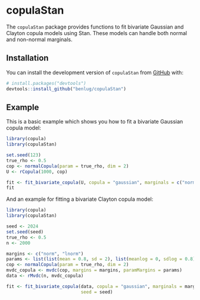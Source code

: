 # copulaStan

The `copulaStan` package provides functions to fit bivariate Gaussian and Clayton copula models using Stan. These models can handle both normal and non-normal marginals. 

## Installation

You can install the development version of `copulaStan` from [GitHub](https://github.com/benlug/copulaStan) with:

```r
# install.packages("devtools")
devtools::install_github("benlug/copulaStan")
```

## Example

This is a basic example which shows you how to fit a bivariate Gaussian copula model:

```r
library(copula)
library(copulaStan)

set.seed(123)
true_rho <- 0.5
cop <- normalCopula(param = true_rho, dim = 2)
U <- rCopula(1000, cop)

fit <- fit_bivariate_copula(U, copula = "gaussian", marginals = c("normal", "normal"), seed = 123)
fit
```

And an example for fitting a bivariate Clayton copula model:

```r
library(copula)
library(copulaStan)

seed <- 2024
set.seed(seed)
true_rho <- 0.5
n <- 2000  

margins <- c("norm", "lnorm")
params <- list(list(mean = 0.8, sd = 2), list(meanlog = 0, sdlog = 0.8))
cop <- normalCopula(param = true_rho, dim = 2)
mvdc_copula <- mvdc(cop, margins = margins, paramMargins = params)
data <- rMvdc(n, mvdc_copula)

fit <- fit_bivariate_copula(data, copula = "gaussian", marginals = margins,
                            seed = seed)
```
